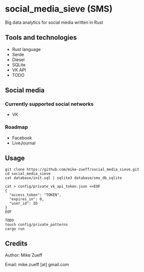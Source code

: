 # social_media_sieve (SMS)
Big data analytics for social media written in Rust

## Tools and technologies
- Rust language
- Serde
- Diesel
- SQLite
- VK API
- TODO

## Social media

### Currently supported social networks
- VK

### Roadmap
- Facebook
- LiveJournal

## Usage
```
git clone https://github.com/mike-zueff/social_media_sieve.git
cd social_media_sieve
cat database/init.sql | sqlite3 database/sms_db_sqlite

cat > config/private_vk_api_token.json <<EOF
{
  "access_token": "TOKEN",
  "expires_in": 0,
  "user_id": ID
}
EOF

TODO
touch config/private_patterns
cargo run
```

## Credits
Author: Mike Zueff

Email: mike.zueff [at] gmail.com
